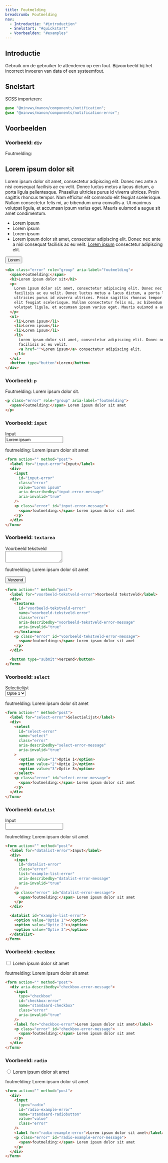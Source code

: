 ```yaml
---
title: Foutmelding
breadcrumb: Foutmelding
nav:
  - Introductie: "#introduction"
  - Snelstart: "#quickstart"
  - Voorbeelden: "#examples"
---
```


<h2 id="introduction">Introductie</h2>

Gebruik om de gebruiker te attenderen op een fout. Bijvoorbeeld bij het
incorrect invoeren van data of een systeemfout.

<h2 id="quickstart">Snelstart</h2>

SCSS importeren:

```scss
@use "@minvws/manon/components/notification";
@use "@minvws/manon/components/notification-error";
```

<h2 id="examples">Voorbeelden</h2>

### Voorbeeld: `div`

<div class="error" role="group" aria-label="foutmelding">
  <span><span class="icon icon-on-off" aria-hidden="true"></span>Foutmelding:</span>
  <h2>Lorem ipsum dolor sit</h2>
  <p>
    Lorem ipsum dolor sit amet, consectetur adipiscing elit. Donec nec ante a nisi consequat
    facilisis ac eu velit. Donec luctus metus a lacus dictum, a porta ligula pellentesque.
    Phasellus ultricies purus id viverra ultrices. Proin sagittis rhoncus tempor. Nam
    efficitur elit commodo elit feugiat scelerisque. Nullam consectetur felis mi, ac
    bibendum urna convallis a. Ut maximus volutpat ligula, et accumsan ipsum varius eget.
    Mauris euismod a augue sit amet condimentum.
  </p>
  <ul>
    <li>Lorem ipsum</li>
    <li>Lorem ipsum</li>
    <li>Lorem ipsum</li>
    <li>
      Lorem ipsum dolor sit amet, consectetur adipiscing elit. Donec nec ante a nisi
      consequat facilisis ac eu velit.
      <a href="notification-error">Lorem ipsum</a> consectetur adipiscing elit.
    </li>
  </ul>
  <button type="button">Lorem</button>
</div>

```html
<div class="error" role="group" aria-label="foutmelding">
  <span>Foutmelding:</span>
  <h2>Lorem ipsum dolor sit</h2>
  <p>
    Lorem ipsum dolor sit amet, consectetur adipiscing elit. Donec nec ante a nisi consequat
    facilisis ac eu velit. Donec luctus metus a lacus dictum, a porta ligula pellentesque. Phasellus
    ultricies purus id viverra ultrices. Proin sagittis rhoncus tempor. Nam efficitur elit commodo
    elit feugiat scelerisque. Nullam consectetur felis mi, ac bibendum urna convallis a. Ut maximus
    volutpat ligula, et accumsan ipsum varius eget. Mauris euismod a augue sit amet condimentum.
  </p>
  <ul>
    <li>Lorem ipsum</li>
    <li>Lorem ipsum</li>
    <li>Lorem ipsum</li>
    <li>
      Lorem ipsum dolor sit amet, consectetur adipiscing elit. Donec nec ante a nisi consequat
      facilisis ac eu velit.
      <a href="">Lorem ipsum</a> consectetur adipiscing elit.
    </li>
  </ul>
  <button type="button">Lorem</button>
</div>
```

### Voorbeeld: `p`

<p class="error" role="group" aria-label="foutmelding">
  <span>Foutmelding:</span> Lorem ipsum dolor sit.
</p>

```html
<p class="error" role="group" aria-label="foutmelding">
  <span>Foutmelding:</span> Lorem ipsum dolor sit amet
</p>
```

### Voorbeeld: `input`

<form action="" method="post">
  <label for="input-error">Input</label>
  <div>
    <input
      id="input-error"
      class="error"
      value="Lorem ipsum"
      aria-describedby="input-error-message"
      aria-invalid="true"
    />
    <p class="error" id="input-error-message">
      <span>foutmelding:</span> Lorem ipsum dolor sit amet
    </p>
  </div>
</form>

```html
<form action="" method="post">
  <label for="input-error">Input</label>
  <div>
    <input
      id="input-error"
      class="error"
      value="Lorem ipsum"
      aria-describedby="input-error-message"
      aria-invalid="true"
    />
    <p class="error" id="input-error-message">
      <span>foutmelding:</span> Lorem ipsum dolor sit amet
    </p>
  </div>
</form>
```

### Voorbeeld: `textarea`

<form action="" method="post">
  <label for="voorbeeld-tekstveld-error">Voorbeeld tekstveld</label>
  <div>
    <textarea
      id="voorbeeld-tekstveld-error"
      name="voorbeeld-tekstveld-error"
      class="error"
      aria-describedby="voorbeeld-tekstveld-error-message"
      aria-invalid="true"
    ></textarea>
    <p class="error" id="voorbeeld-tekstveld-error-message">
      <span>foutmelding:</span> Lorem ipsum dolor sit amet
    </p>
  </div>

<button type="submit">Verzend</button>

</form>

```html
<form action="" method="post">
  <label for="voorbeeld-tekstveld-error">Voorbeeld tekstveld</label>
  <div>
    <textarea
      id="voorbeeld-tekstveld-error"
      name="voorbeeld-tekstveld-error"
      class="error"
      aria-describedby="voorbeeld-tekstveld-error-message"
      aria-invalid="true"
    ></textarea>
    <p class="error" id="voorbeeld-tekstveld-error-message">
      <span>foutmelding:</span> Lorem ipsum dolor sit amet
    </p>
  </div>

  <button type="submit">Verzend</button>
</form>
```

### Voorbeeld: `select`

<form action="" method="post">
  <label for="select-error">Selectielijst</label>
  <div>
    <select
      id="select-error"
      name="select"
      class="error"
      aria-describedby="select-error-message"
      aria-invalid="true"
    >
      <option value="1">Optie 1</option>
      <option value="2">Optie 2</option>
      <option value="3">Optie 3</option>
    </select>
    <p class="error" id="select-error-message">
      <span>foutmelding:</span> Lorem ipsum dolor sit amet
    </p>
  </div>
</form>

```html
<form action="" method="post">
  <label for="select-error">Selectielijst</label>
  <div>
    <select
      id="select-error"
      name="select"
      class="error"
      aria-describedby="select-error-message"
      aria-invalid="true"
    >
      <option value="1">Optie 1</option>
      <option value="2">Optie 2</option>
      <option value="3">Optie 3</option>
    </select>
    <p class="error" id="select-error-message">
      <span>foutmelding:</span> Lorem ipsum dolor sit amet
    </p>
  </div>
</form>
```

### Voorbeeld: `datalist`

<form action="" method="post">
  <label for="datalist-error">Input</label>
  <div>
    <input
      id="datalist-error"
      class="error"
      list="example-list-error"
      aria-describedby="datalist-error-message"
      aria-invalid="true"
    />
    <p class="error" id="datalist-error-message">
      <span>foutmelding:</span> Lorem ipsum dolor sit amet
    </p>
  </div>

  <datalist id="example-list-error">
    <option value="Optie 1"></option>
    <option value="Optie 2"></option>
    <option value="Optie 3"></option>
  </datalist>
</form>

```html
<form action="" method="post">
  <label for="datalist-error">Input</label>
  <div>
    <input
      id="datalist-error"
      class="error"
      list="example-list-error"
      aria-describedby="datalist-error-message"
      aria-invalid="true"
    />
    <p class="error" id="datalist-error-message">
      <span>foutmelding:</span> Lorem ipsum dolor sit amet
    </p>
  </div>

  <datalist id="example-list-error">
    <option value="Optie 1"></option>
    <option value="Optie 2"></option>
    <option value="Optie 3"></option>
  </datalist>
</form>
```

### Voorbeeld: `checkbox`

<form action="" method="post">
  <div aria-describedby="checkbox-error-message">
    <input
      type="checkbox"
      id="checkbox-error"
      name="standaard-checkbox"
      class="error"
      aria-invalid="true"
    />
    <label for="checkbox-error">Lorem ipsum dolor sit amet</label>
    <p class="error" id="checkbox-error-message">
      <span>foutmelding:</span> Lorem ipsum dolor sit amet
    </p>
  </div>
</form>

```html
<form action="" method="post">
  <div aria-describedby="checkbox-error-message">
    <input
      type="checkbox"
      id="checkbox-error"
      name="standaard-checkbox"
      class="error"
      aria-invalid="true"
    />
    <label for="checkbox-error">Lorem ipsum dolor sit amet</label>
    <p class="error" id="checkbox-error-message">
      <span>foutmelding:</span> Lorem ipsum dolor sit amet
    </p>
  </div>
</form>
```

### Voorbeeld: `radio`

<form action="" method="post">
  <div>
    <input
      type="radio"
      id="radio-example-error"
      name="standaard-radiobutton"
      value="value"
      class="error"
    />
    <label for="radio-example-error">Lorem ipsum dolor sit amet</label>
    <p class="error" id="radio-example-error-message">
      <span>foutmelding:</span> Lorem ipsum dolor sit amet
    </p>
  </div>
</form>

```html
<form action="" method="post">
  <div>
    <input
      type="radio"
      id="radio-example-error"
      name="standaard-radiobutton"
      value="value"
      class="error"
    />
    <label for="radio-example-error">Lorem ipsum dolor sit amet</label>
    <p class="error" id="radio-example-error-message">
      <span>foutmelding:</span> Lorem ipsum dolor sit amet
    </p>
  </div>
</form>
```

